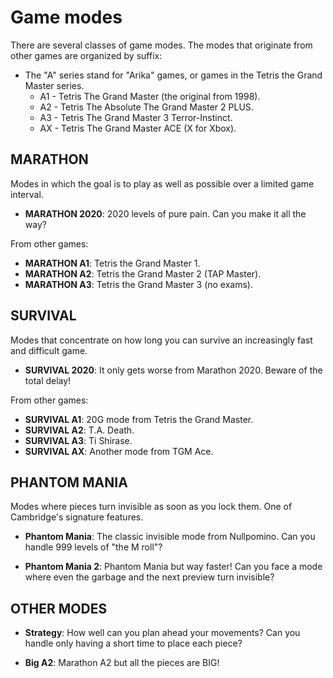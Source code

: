 Game modes
==========

There are several classes of game modes. The modes that originate from other games are organized by suffix:

* The "A" series stand for "Arika" games, or games in the Tetris the Grand Master series.
	* A1 - Tetris The Grand Master (the original from 1998).
	* A2 - Tetris The Absolute The Grand Master 2 PLUS.
	* A3 - Tetris The Grand Master 3 Terror-Instinct.
	* AX - Tetris The Grand Master ACE (X for Xbox).

MARATHON
--------

Modes in which the goal is to play as well as possible over a limited game interval.

* **MARATHON 2020**: 2020 levels of pure pain. Can you make it all the way?

From other games:
* **MARATHON A1**: Tetris the Grand Master 1.
* **MARATHON A2**: Tetris the Grand Master 2 (TAP Master).
* **MARATHON A3**: Tetris the Grand Master 3 (no exams).


SURVIVAL
--------

Modes that concentrate on how long you can survive an increasingly fast and difficult game.

* **SURVIVAL 2020**: It only gets worse from Marathon 2020. Beware of the total delay!

From other games:
* **SURVIVAL A1**: 20G mode from Tetris the Grand Master.
* **SURVIVAL A2**: T.A. Death.
* **SURVIVAL A3**: Ti Shirase.
* **SURVIVAL AX**: Another mode from TGM Ace.


PHANTOM MANIA
-------------

Modes where pieces turn invisible as soon as you lock them. One of Cambridge's signature features.

* **Phantom Mania**: The classic invisible mode from Nullpomino. Can you handle 999 levels of "the M roll"?

* **Phantom Mania 2**: Phantom Mania but way faster! Can you face a mode where even the garbage and the next preview turn invisible?



OTHER MODES
-----------

* **Strategy**: How well can you plan ahead your movements? Can you handle only having a short time to place each piece?

* **Big A2**: Marathon A2 but all the pieces are BIG!